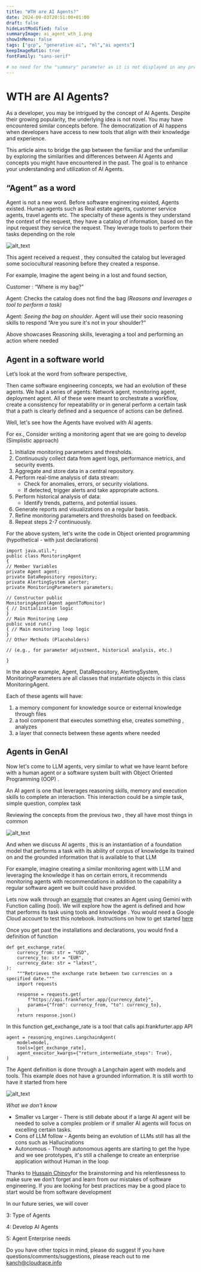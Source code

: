 ```yaml
---
title: "WTH are AI Agents?"
date: 2024-09-03T20:51:00+01:00
draft: false
hideLastModified: false
summaryImage: ai_agent_wth_1.png
showInMenu: false
tags: ["gcp", "generative ai", "ml","ai agents"]
keepImageRatio: true
fontFamily: "sans-serif"

# no need for the "summary" parameter as it is not displayed in any previews
---
```

 
# WTH are AI Agents?

As a developer, you may be intrigued by the concept of AI Agents. Despite their growing popularity, the underlying idea is not novel. You may have encountered similar concepts before. The democratization of AI happens when developers have access to new tools that align with their knowledge and experience.

This article aims to bridge the gap between the familiar and the unfamiliar by exploring the similarities and differences between AI Agents and concepts you might have encountered in the past. The goal is to enhance your understanding and utilization of AI Agents.


## “Agent”  as a word

Agent is not a new word. Before software engineering existed, Agents existed. Human agents such as Real estate agents, customer service agents, travel agents etc. The specialty of these agents is they understand the context of the request, they have a catalog of information, based on the input request they service the request. They leverage tools to perform their tasks depending on the role

![alt_text](/images/ai_agent_wth_1.png "image_tooltip")


This agent received a request , they consulted the catalog but leveraged some sociocultural reasoning before they created a response. 

For example, Imagine the agent being in a lost and found section, 

 Customer : “Where is my bag?” 

Agent: Checks the catalog does not find the bag _(Reasons and leverages a tool to perform a task)_

Agent: _Seeing the bag on shoulder_. Agent will use their socio reasoning skills to respond “Are you sure it's not in your shoulder?”

Above showcases Reasoning skills, leveraging a tool and performing an action where needed


## Agent in a software world

Let’s look at the word from software perspective,

Then came software engineering concepts, we had an evolution of these agents. We had a series of agents: Network agent, monitoring agent, deployment agent. All of these were meant to orchestrate a workflow, create a consistency for repeatability or in general perform a certain task that a path is clearly defined and a sequence of actions can be defined.

Well, let's see how the Agents have evolved with AI agents.

For ex., Consider writing a monitoring agent that we are going to develop (Simplistic approach)



1.  Initialize monitoring parameters and thresholds. 
2. Continuously collect data from agent logs, performance metrics, and security events. 
3. Aggregate and store data in a central repository. 
4. Perform real-time analysis of data stream: 
    *   Check for anomalies, errors, or security violations. 
    *   If detected, trigger alerts and take appropriate actions. 
5.  Perform historical analysis of data: 
    *   Identify trends, patterns, and potential issues. 
6. Generate reports and visualizations on a regular basis. 
7. Refine monitoring parameters and thresholds based on feedback. 
8. Repeat steps 2-7 continuously.

For the above system, let's write the code in Object oriented programming (hypothetical - with just declarations)


```
import java.util.*; 
public class MonitoringAgent 
{ 
// Member Variables 
private Agent agent; 
private DataRepository repository; 
private AlertingSystem alerter; 
private MonitoringParameters parameters; 

// Constructor public 
MonitoringAgent(Agent agentToMonitor) 
{ // Initialization logic
} 
// Main Monitoring Loop 
public void run() 
{ // Main monitoring loop logic 
} 
// Other Methods (Placeholders) 

// (e.g., for parameter adjustment, historical analysis, etc.) 

} 
```


In the above example, Agent, DataRepository, AlertingSystem, MonitoringParameters are all classes that instantiate objects in this class MonitoringAgent. 

Each of these agents will have:



1. a memory component for knowledge source or external knowledge through files
2. a tool component that executes something else, creates something , analyzes
3. a layer that connects between these agents where needed


## Agents in GenAI

Now let's come to LLM agents, very similar to what we have learnt before with a human agent or a software system built with Object Oriented Programming (OOP) . 

An AI agent is one that leverages reasoning skills, memory and execution skills to complete an interaction. This interaction could be a simple task, simple question, complex task

Reviewing the concepts from the previous two , they all have most things in common

![alt_text](/images/ai_agent_wth_2.png "image_tooltip")


And when we discuss AI agents , this is an instantiation of a foundation model that performs a task with its ability of corpus of knowledge its trained on and the grounded information that is available to that LLM

For example, imagine creating a similar monitoring agent with LLM and leveraging the knowledge it has on certain errors, it recommends monitoring agents with recommendations in addition to the capability a regular software agent we built could have provided.

Lets now walk through an [example](https://github.com/GoogleCloudPlatform/generative-ai/blob/main/gemini/function-calling/intro_function_calling.ipynb) that creates an Agent using Gemini with Function calling (tool). We will explore how the agent is defined and how that performs its task using tools and knowledge . You would need a Google Cloud account to test this notebook. Instructions on how to get started [here](https://cloud.google.com/free?e=48754805&hl=en)

Once you get past the installations and declarations, you would find a definition of function


```
def get_exchange_rate(             
    currency_from: str = "USD",
    currency_to: str = "EUR",
    currency_date: str = "latest",
):
    """Retrieves the exchange rate between two currencies on a specified date."""
    import requests

    response = requests.get(
        f"https://api.frankfurter.app/{currency_date}",
        params={"from": currency_from, "to": currency_to},
    )
    return response.json()
```


In this function get_exchange_rate is a tool that calls api.frankfurter.app API


```
agent = reasoning_engines.LangchainAgent(
    model=model,
    tools=[get_exchange_rate],
    agent_executor_kwargs={"return_intermediate_steps": True},
)
```


The Agent definition is done through a Langchain agent with models and tools. This example does not have a grounded information. It is still worth to have it started from here


![alt_text](/images/ai_agent_wth_3.png "image_tooltip")


_What we don't know_



*   Smaller vs Larger - There is still debate about if a large AI agent will be needed to solve a complex problem or if smaller AI agents will focus on excelling certain tasks.
*   Cons of LLM follow - Agents being an evolution of LLMs still has all the cons such as Hallucinations 
*   Autonomous - Though autonomous agents are starting to get the hype and we see prototypes, it's still a challenge to create an enterprise application without Human in the loop

Thanks to [Hussain Chinoy](https://www.linkedin.com/in/ghchinoy/)for the brainstorming and his relentlessness to make sure we don’t forget and learn from our mistakes of software engineering. If you are looking for best practices may be a good place to start would be from software development

In our future series, we will cover

3: Type of Agents

4: Develop AI Agents

5: Agent Enterprise needs

Do you have other topics in mind, please do suggest
If you have questions/comments/suggestions, please reach out to me [kanch@cloudrace.info](kanch@cloudrace.info)